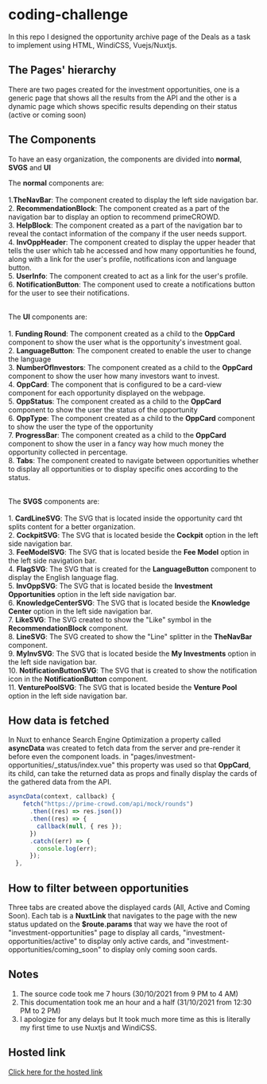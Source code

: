 # coding-challenge

In this repo I designed the opportunity archive page of the Deals as a task to implement using HTML, WindiCSS, Vuejs/Nuxtjs.

## The Pages' hierarchy

There are two pages created for the investment opportunities, one is a generic page that shows all the results from the API and the other is a dynamic page which shows specific results depending on their status (active or coming soon)

## The Components

To have an easy organization, the components are divided into **normal**, **SVGS** and **UI**

The **normal** components are: </br></br>1.**TheNavBar**: The component created to display the left side navigation bar. </br>2. **RecommendationBlock**: The component created as a part of the navigation bar to display an option to recommend primeCROWD. </br>3. **HelpBlock**: The component created as a part of the navigation bar to reveal the contact information of the company if the user needs support. </br>4. **InvOppHeader**: The component created to display the upper header that tells the user which tab he accessed and how many opportunities he found, along with a link for the user's profile, notifications icon and language button. </br>5. **UserInfo**: The component created to act as a link for the user's profile. </br>6. **NotificationButton**: The component used to create a notifications button for the user to see their notifications.
</br>
</br>

The **UI** components are: </br></br>1. **Funding Round**: The component created as a child to the **OppCard** component to show the user what is the opportunity's investment goal. </br>2. **LanguageButton**: The component created to enable the user to change the language </br>3. **NumberOfInvestors**: The component created as a child to the **OppCard** component to show the user how many investors want to invest. </br>4. **OppCard**: The component that is configured to be a card-view component for each opportunity displayed on the webpage. </br>5. **OppStatus**: The component created as a child to the **OppCard** component to show the user the status of the opportunity </br>6. **OppType**: The component created as a child to the **OppCard** component to show the user the type of the opportunity </br>7. **ProgressBar**: The component created as a child to the **OppCard** component to show the user in a fancy way how much money the opportunity collected in percentage. </br>8. **Tabs**: The component created to navigate between opportunities whether to display all opportunities or to display specific ones according to the status.
</br>
</br>

The **SVGS** components are: </br></br>1. **CardLineSVG**: The SVG that is located inside the opportunity card tht splits content for a better organization. </br>2. **CockpitSVG**: The SVG that is located beside the **Cockpit** option in the left side navigation bar. </br>3. **FeeModelSVG**: The SVG that is located beside the **Fee Model** option in the left side navigation bar. </br>4. **FlagSVG**: The SVG that is created for the **LanguageButton** component to display the English language flag. </br>5. **InvOppSVG**: The SVG that is located beside the **Investment Opportunities** option in the left side navigation bar. </br>6. **KnowledgeCenterSVG**: The SVG that is located beside the **Knowledge Center** option in the left side navigation bar. </br>7. **LikeSVG**: The SVG created to show the "Like" symbol in the **RecommendationBlock** component. </br>8. **LineSVG**: The SVG created to show the "Line" splitter in the **TheNavBar** component. </br>9. **MyInvSVG**: The SVG that is located beside the **My Investments** option in the left side navigation bar. </br>10. **NotificationButtonSVG**: The SVG that is created to show the notification icon in the **NotificationButton** component. </br>11. **VenturePoolSVG**: The SVG that is located beside the **Venture Pool** option in the left side navigation bar.

## How data is fetched

In Nuxt to enhance Search Engine Optimization a property called **asyncData** was created to fetch data from the server and pre-render it before even the component loads. in "pages/investment-opportunities/\_status/index.vue" this property was used so that **OppCard**, its child, can take the returned data as props and finally display the cards of the gathered data from the API.

```javascript
asyncData(context, callback) {
    fetch("https://prime-crowd.com/api/mock/rounds")
      .then((res) => res.json())
      .then((res) => {
        callback(null, { res });
      })
      .catch((err) => {
        console.log(err);
      });
  },
```

## How to filter between opportunities

Three tabs are created above the displayed cards (All, Active and Coming Soon). Each tab is a **NuxtLink** that navigates to the page with the new status updated on the **$route.params** that way we have the root of "investment-opportunities" page to display all cards, "investment-opportunities/active" to display only active cards, and "investment-opportunities/coming_soon" to display only coming soon cards.

## Notes

1.  The source code took me 7 hours (30/10/2021 from 9 PM to 4 AM)
2.  This documentation took me an hour and a half (31/10/2021 from 12:30 PM to 2 PM)
3.  I apologize for any delays but It took much more time as this is literally my first time to use Nuxtjs and WindiCSS.

## Hosted link

[Click here for the hosted link](https://coding-challenge-heroku.herokuapp.com/)
